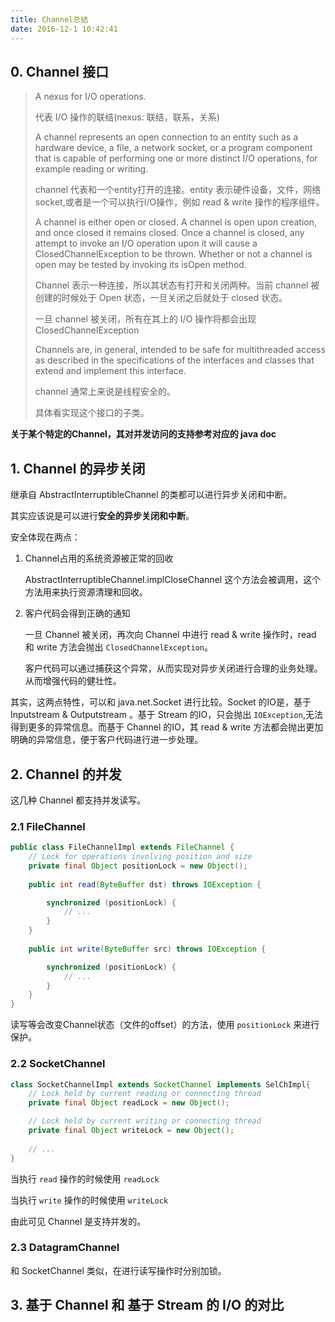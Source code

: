 ```yaml
---
title: Channel总结
date: 2016-12-1 10:42:41
---
```


## 0. Channel 接口

> A nexus for I/O operations. 
>
> 代表 I/O 操作的联结(nexus: 联结，联系，关系)
>
> A channel represents an open connection to an entity such as a hardware device, a file, a network socket, or a program component that is capable of performing one or more distinct I/O operations, for example reading or writing. 
>
> channel 代表和一个entity打开的连接。entity 表示硬件设备，文件，网络socket,或者是一个可以执行I/O操作，例如 read & write 操作的程序组件。
> 
> A channel is either open or closed. A channel is open upon creation, and once closed it remains closed. Once a channel is closed, any attempt to invoke an I/O operation upon it will cause a ClosedChannelException to be thrown. Whether or not a channel is open may be tested by invoking its isOpen method. 
>
> Channel 表示一种连接，所以其状态有打开和关闭两种。当前 channel 被创建的时候处于 Open 状态，一旦关闭之后就处于 closed 状态。
> 
> 一旦 channel 被关闭，所有在其上的 I/O 操作将都会出现 ClosedChannelException
> 
> Channels are, in general, intended to be safe for multithreaded access as described in the specifications of the interfaces and classes that extend and implement this interface.
> 
> channel 通常上来说是线程安全的。
> 
> 具体看实现这个接口的子类。

**关于某个特定的Channel，其对并发访问的支持参考对应的 java doc**

## 1. Channel 的异步关闭

继承自 AbstractInterruptibleChannel 的类都可以进行异步关闭和中断。

其实应该说是可以进行**安全的异步关闭和中断**。

安全体现在两点：

1. Channel占用的系统资源被正常的回收

	AbstractInterruptibleChannel.implCloseChannel 这个方法会被调用，这个方法用来执行资源清理和回收。
	
2. 客户代码会得到正确的通知

	一旦 Channel 被关闭，再次向 Channel 中进行 read & write 操作时，read 和 write 方法会抛出 `ClosedChannelException`。
	
	客户代码可以通过捕获这个异常，从而实现对异步关闭进行合理的业务处理。从而增强代码的健壮性。
	
其实，这两点特性，可以和 java.net.Socket 进行比较。Socket 的IO是，基于 Inputstream & Outputstream 。基于 Stream 的IO，只会抛出 `IOException`,无法得到更多的异常信息。而基于 Channel 的IO，其 read & write 方法都会抛出更加明确的异常信息，便于客户代码进行进一步处理。

## 2. Channel 的并发

这几种 Channel 都支持并发读写。

### 2.1 FileChannel

``` java
public class FileChannelImpl extends FileChannel {
    // Lock for operations involving position and size
    private final Object positionLock = new Object();
    
    public int read(ByteBuffer dst) throws IOException {

        synchronized (positionLock) {
			// ...
        }
    }
    
    public int write(ByteBuffer src) throws IOException {

        synchronized (positionLock) {
			// ...
        }
    }
}
```

读写等会改变Channel状态（文件的offset）的方法，使用 `positionLock` 来进行保护。

### 2.2 SocketChannel

``` java
class SocketChannelImpl extends SocketChannel implements SelChImpl{
    // Lock held by current reading or connecting thread
    private final Object readLock = new Object();

    // Lock held by current writing or connecting thread
    private final Object writeLock = new Object();
    
    // ...
}
```

当执行 `read` 操作的时候使用 `readLock`

当执行 `write` 操作的时候使用 `writeLock`

由此可见 Channel 是支持并发的。

### 2.3 DatagramChannel

和 SocketChannel 类似，在进行读写操作时分别加锁。

## 3. 基于 Channel 和 基于 Stream 的 I/O 的对比